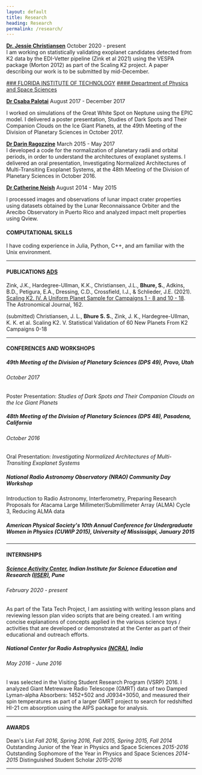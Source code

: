 ```yaml
---
layout: default
title: Research
heading: Research
permalink: /research/
---
```


[**Dr. Jessie Christiansen**](https://www.ipac.caltech.edu/science/staff/jessie-christiansen)
October 2020 - present  
I am working on statistically validating exoplanet candidates detected from K2 data by the EDI-Vetter pipeline (Zink et al 2021) using the VESPA package (Morton 2012) as part of the Scaling K2 project. A paper describing our work is to be submitted by mid-December. 

[### FLORIDA INSTITUTE OF TECHNOLOGY](https://www.fit.edu)
[#### Department of Physics and Space Sciences](https://www.fit.edu/engineering-and-science/academics-and-learning/aerospace-physics-and-space-sciences/)

[**Dr Csaba Palotai**](https://www.fit.edu/faculty-profiles/p/palotai-csaba/)
August 2017 - December 2017

I worked on simulations of the Great White Spot on Neptune using the EPIC model. I delivered a poster presentation, Studies of Dark Spots and Their Companion Clouds on the Ice Giant Planets, at the 49th Meeting of the Division of Planetary Sciences in October 2017.

[**Dr Darin Ragozzine**](https://physics.byu.edu/department/directory/ragozzine)
March 2015 - May 2017  
I developed a code for the normalization of planetary radii and orbital periods, in order to understand the architectures of exoplanet systems. I delivered an oral presentation, Investigating Normalized Architectures of Multi-Transiting Exoplanet Systems, at the 48th Meeting of the Division of Planetary Sciences in October 2016.  

[**Dr Catherine Neish**](https://www.uwo.ca/earth/people/faculty/neish.html)
August 2014 - May 2015 

I processed images and observations of lunar impact crater properties using datasets obtained by the Lunar Reconnaissance Orbiter and the Arecibo Observatory in Puerto Rico and analyzed impact melt properties using Qview.

#### COMPUTATIONAL SKILLS
I have coding experience in Julia, Python, C++, and am familiar with the Unix environment.

****

#### PUBLICATIONS  <a href="https://ui.adsabs.harvard.edu/search/q=%20author%3A%22bhure%2C%20sakhee%22&sort=date%20desc%2C%20bibcode%20desc&p_=0" target="_blank">ADS</a>

Zink, J.K., Hardegree-Ullman, K.K., Christiansen, J.L., **Bhure, S.**, Adkins, B.D., Petigura, E.A., Dressing, C.D., Crossfield, I.J., & Schlieder, J.E. (2021). 
<a href="https://ui.adsabs.harvard.edu/abs/2021AJ....162..259Z/abstract" target="_blank">Scaling K2. IV. A Uniform Planet Sample for Campaigns 1 - 8 and 10 - 18</a>. The Astronomical Journal, 162.

(submitted) Christiansen, J. L., **Bhure S. S.**, Zink, J. K., Hardegree-Ullman, K. K. et al. Scaling K2. V. Statistical Validation of 60 New Planets From K2 Campaigns 0-18

****

#### CONFERENCES AND WORKSHOPS
##### 49th Meeting of the Division of Planetary Sciences (DPS 49), Provo, Utah
###### October 2017
Poster Presentation: *Studies of Dark Spots and Their Companion Clouds on the Ice Giant Planets*

##### 48th Meeting of the Division of Planetary Sciences (DPS 48), Pasadena, California
###### October 2016
Oral Presentation: *Investigating Normalized Architectures of Multi-Transiting Exoplanet Systems*

##### National Radio Astronomy Observatory (NRAO) Community Day Workshop
Introduction to Radio Astronomy, Interferometry, Preparing Research Proposals for Atacama Large Millimeter/Submillimeter Array (ALMA) Cycle 3, Reducing ALMA data

##### American Physical Society's 10th Annual Conference for Undergraduate Women in Physics (CUWIP 2015), University of Mississippi, *January 2015*

****

#### INTERNSHIPS
##### [Science Activity Center](https://www.iiserpune.ac.in/engage/outreach-and-training/science-activity-centre), Indian Institute for Science Education and Research [(IISER)](https://www.iiserpune.ac.in), Pune
###### February 2020 - present
As part of the Tata Tech Project, I am assisting with writing lesson plans and reviewing lesson plan video scripts that are being created. I am writing concise explanations of concepts applied in the various science toys / activities that are developed or demonstrated at the Center as part of their educational and outreach efforts.

##### National Center for Radio Astrophysics [(NCRA)](http://www.ncra.tifr.res.in/ncra/main), India 
###### May 2016 - June 2016 
I was selected in the Visiting Student Research Program (VSRP) 2016. I analyzed Giant Metrewave Radio Telescope (GMRT) data of two Damped Lyman-alpha Absorbers: 1452+502 and J0934+3050, and measured their spin temperatures as part of a larger GMRT project to search for redshifted HI-21 cm absorption using the AIPS package for analysis.

****

#### AWARDS
 Dean's List *Fall 2016, Spring 2016, Fall 2015, Spring 2015, Fall 2014*  
 Outstanding Junior of the Year in Physics and Space Sciences *2015-2016*   
 Outstanding Sophomore of the Year in Physics and Space Sciences *2014-2015*
 Distinguished Student Scholar *2015-2016*

****
